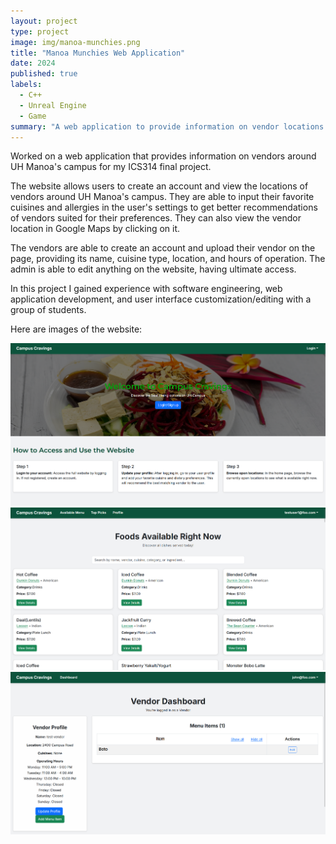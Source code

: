```yaml
---
layout: project
type: project
image: img/manoa-munchies.png
title: "Manoa Munchies Web Application"
date: 2024
published: true
labels:
  - C++
  - Unreal Engine
  - Game
summary: "A web application to provide information on vendor locations around UH Manoa's campus."
---
```


Worked on a web application that provides information on vendors around UH Manoa's campus for my ICS314 final project.

The website allows users to create an account and view the locations of vendors around UH Manoa's campus. They are able to input their favorite cuisines and allergies in the user's settings to get better recommendations of vendors suited for their preferences. They can also view the vendor location in Google Maps by clicking on it.

The vendors are able to create an account and upload their vendor on the page, providing its name, cuisine type, location, and hours of operation. The admin is able to edit anything on the website, having ultimate access.

In this project I gained experience with software engineering, web application development, and user interface customization/editing with a group of students.

Here are images of the website:

<img class="img-fluid" src="../img/manoa-munchies.png">
<br>
<img class="img-fluid" src="../img/manoa-munchies-user.png">
<br>
<img class="img-fluid" src="../img/manoa-munchies-vendor.png">

